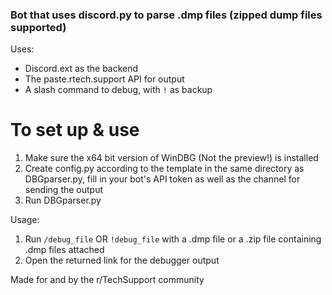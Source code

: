 ### Bot that uses discord.py to parse .dmp files (zipped dump files supported)

Uses:
* Discord.ext as the backend
* The paste.rtech.support API for output
* A slash command to debug, with `!` as backup


# To set up & use
1) Make sure the x64 bit version of WinDBG (Not the preview!) is installed
2) Create config.py according to the template in the same directory as DBGparser.py, fill in your bot's API token as well as the channel for sending the output
3) Run DBGparser.py

Usage:
1) Run `/debug_file` OR `!debug_file` with a .dmp file or a .zip file containing .dmp files attached
2) Open the returned link for the debugger output



Made for and by the r/TechSupport community
